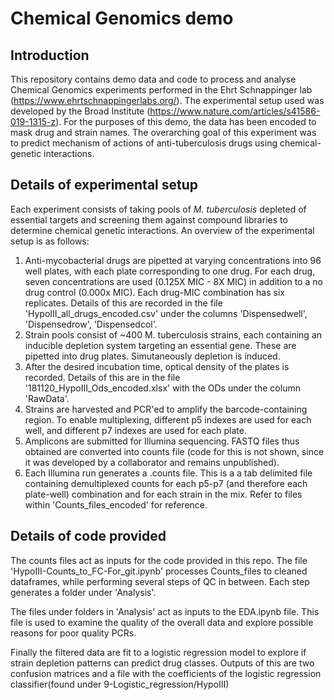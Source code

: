# Chemical Genomics demo

## Introduction
This repository contains demo data and code to process and analyse Chemical Genomics experiments performed in the Ehrt Schnappinger lab (https://www.ehrtschnappingerlabs.org/). The experimental setup used was developed by the Broad Institute (https://www.nature.com/articles/s41586-019-1315-z). For the purposes of this demo, the data has been encoded to mask drug and strain names. The overarching goal of this experiment was to predict mechanism of actions of anti-tuberculosis drugs using chemical-genetic interactions.
## Details of experimental setup
Each experiment consists of taking pools of _M. tuberculosis_ depleted of essential targets and screening them against compound libraries to determine chemical genetic interactions. An overview of the experimental setup is as follows:

1. Anti-mycobacterial drugs are pipetted at varying concentrations into 96 well plates, with each plate corresponding to one drug. For each drug, seven concentrations are used (0.125X MIC - 8X MIC) in addition to a no drug control (0.000x MIC). Each drug-MIC combination has six replicates. Details of this are recorded in the file 'HypoIII_all_drugs_encoded.csv' under the columns 'Dispensedwell', 'Dispensedrow', 'Dispensedcol'.
2. Strain pools consist of ~400 M. tuberculosis strains, each containing an inducible depletion system targeting an essential gene. These are pipetted into drug plates. Simutaneously depletion is induced.
3. After the desired incubation time, optical density of the plates is recorded. Details of this are in the file '181120_HypoIII_Ods_encoded.xlsx'
with the ODs under the column 'RawData'.
4. Strains are harvested and PCR'ed to amplify the barcode-containing region. To enable multiplexing, different p5 indexes are used for each well, and different p7 indexes are used for each plate.
5. Amplicons are submitted for Illumina sequencing. FASTQ files thus obtained are converted into counts file (code for this is not shown, since it was developed by a collaborator and remains unpublished). 
6. Each Illumina run generates a .counts file. This is a a tab delimited file containing demultiplexed counts for each p5-p7 (and therefore each plate-well) combination and for each strain in the mix. Refer to files within 'Counts_files_encoded' for reference.

## Details of code provided
The counts files act as inputs for the code provided in this repo. The file 'HypoIII-Counts_to_FC-For_git.ipynb' processes Counts_files to cleaned dataframes, while performing several steps of QC in between. Each step generates a folder under 'Analysis'. 

The files under folders in 'Analysis' act as inputs to the EDA.ipynb file. This file is used to examine the quality of the overall data and explore possible reasons for poor quality PCRs.

Finally the filtered data are fit to a logistic regression model to explore if strain depletion patterns can predict drug classes. Outputs of this are two confusion matrices and a file with the coefficients of the logistic regression classifier(found under 9-Logistic_regression/HypoIII)
